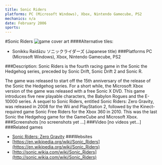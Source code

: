 ```yaml
---
title: Sonic Riders
platforms: PC (Microsoft Windows), Xbox, Nintendo Gamecube, PS2
mechanics: n/a
date: February 2006
sports: 
---
```

#Sonic Riders
![game cover art](//images.igdb.com/igdb/image/upload/t_cover_big/lzilfr80swpvivtc1hm9.jpg "Logo Title Text 1")
####Alternative tiles:
* Sonikku Raidāzu ソニックライダーズ (Japanese title)
###Platforms
PC (Microsoft Windows), Xbox, Nintendo Gamecube, PS2

###Description:
Sonic Riders is the fourth racing game in the Sonic the Hedgehog series, preceded by Sonic Drift, Sonic Drift 2 and Sonic R. 
 
The game was released to start off the 15th anniversary of the release of the Sonic the Hedgehog series. For a short while, the Microsoft Xbox version of the game was released with a free Sonic X DVD. This game introduces five new playable characters, the Babylon Rogues and the E-10000 series. A sequel to Sonic Riders, entitled Sonic Riders: Zero Gravity, was released in 2008 for the Wii and PlayStation 2, followed by the Kinect-required game Sonic Free Riders for the Xbox 360 in 2010. This was the last Sonic the Hedgehog game for the GameCube and Microsoft Xbox.
###Screenshots
[no screenshots yet ...]
###Video
[no videos yet...]
###Related games
* [Sonic Riders: Zero Gravity](/games/sonic-riders-zero-gravity-5168/)
###Websites
* [https://en.wikipedia.org/wiki/Sonic_Riders](https://en.wikipedia.org/wiki/Sonic_Riders)
* [http://sonic.wikia.com/wiki/Sonic_Riders](http://sonic.wikia.com/wiki/Sonic_Riders)

